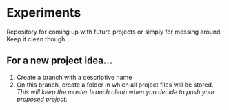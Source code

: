 # Experiments
Repository for coming up with future projects or simply for messing around. Keep it clean though...

## For a new project idea...
1. Create a branch with a descriptive name
2. On this branch, create a folder in which all project files will be stored. *This will keep the master branch clean when you decide to push your proposed project*.